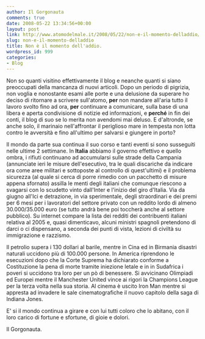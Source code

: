 ```yaml
---
author: Il Gorgonauta
comments: true
date: 2008-05-22 13:34:56+00:00
layout: post
link: http://www.atomodelmale.it/2008/05/22/non-e-il-momento-delladdio/
slug: non-e-il-momento-delladdio
title: Non è il momento dell'addio.
wordpress_id: 999
categories:
- Blog
---
```


Non so quanti visitino effettivamente il blog e neanche quanti si siano preoccupati della mancanza di nuovi articoli. Dopo un periodo di pigrizia, non voglia e nonostante esami alle porte e una delusione da superare ho deciso di ritornare a scrivere sull'atomo, **per** non mandare all'aria tutto il lavoro svolto fino ad ora, **per** continuare a comunicare, sulla base di una libera e aperta condivisione di notizie ed informazioni, e **perché** in fin dei conti, il blog di suo se lo merita non avendomi mai deluso. E d'altronde, se anche solo, il marinaio nell'affrontar il periglioso mare in tempesta non lotta contro le avversità e fino all'ultimo per salvarsi e giungere in porto?

Il mondo da parte sua continua il suo corso e tanti eventi si sono susseguiti nelle ultime 2 settimane. In **Italia** abbiamo il governo effettivo e quello ombra, i rifiuti continuano ad accumularsi sulle strade della Campania (annunciate ieri le misure dell'esecutivo, tra le quali discariche da indicare ora come aree militari e sottoposte al controllo di quest'ultimi) e il problema sicurezza (al quale si cerca di porre rimedio con un pacchetto di misure appena sfornato) assilla le menti degli italiani che comunque riescono a svagarsi con lo scudetto vinto dall'Inter e l'inizio del giro d'Italia. Via da giugno all'Ici e detrazione, in via sperimentale, degli straordinari e dei premi per 6 mesi per i lavoratori del settore privato con un reddito lordo di almeno 30.000/35.000 euro (se tutto andrà bene poi toccherà anche al settore pubblico). Su internet compare la lista dei redditi dei contribuenti italiani relativa al 2005 e, quasi dimenticavo, alcuni ministri spagnoli pretendono di darci o ci dispensano, a seconda dei punti di vista, lezioni di civiltà su immigrazione e razzismo. <!-- more -->

Il petrolio supera i 130 dollari al barile, mentre in Cina ed in Birmania disastri naturali uccidono più di 100.000 persone. In America riprendono le esecuzioni dopo che la Corte Suprema ha dichiarato conforme a Costituzione la pena di morte tramite iniezione letale e in in Sudafrica i poveri si uccidono tra loro per un pò di benessere. Si avvicinano Olimpiadi ed Europei mentre il Manchester United vince ai rigori la Champions League per la terza volta nella sua storia. Al cinema è uscito Iron Man mentre si appresta ad invadere le sale cinematografiche il nuovo capitolo della saga di Indiana Jones.

E' si il mondo continua a girare e con lui tutti coloro che lo abitano, con il loro carico di fortune e sfortune, di gioie e dolori.

Il Gorgonauta.
